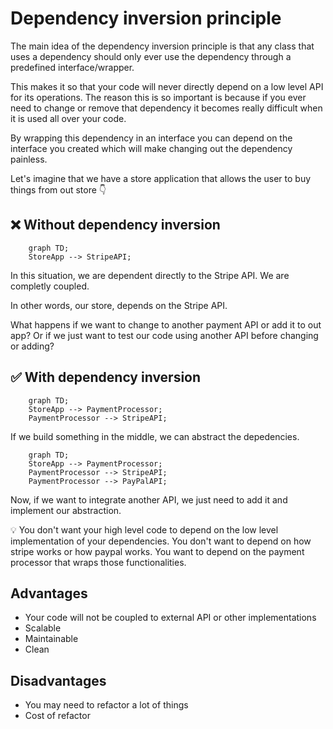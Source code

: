 # Dependency inversion principle

The main idea of the dependency inversion principle is that any class that uses a dependency should only ever use the dependency through a predefined interface/wrapper.

This makes it so that your code will never directly depend on a low level API for its operations. The reason this is so important is because if you ever need to change or remove that dependency it becomes really difficult when it is used all over your code.

By wrapping this dependency in an interface you can depend on the interface you created which will make changing out the dependency painless.

Let's imagine that we have a store application that allows the user to buy things from out store 👇

## ❌ Without dependency inversion

```mermaid
    graph TD;
    StoreApp --> StripeAPI;
```

In this situation, we are dependent directly to the Stripe API. We are completly coupled.

In other words, our store, depends on the Stripe API.

What happens if we want to change to another payment API or add it to out app? Or if we just want to test our code using another API before changing or adding?

## ✅ With dependency inversion

```mermaid
    graph TD;
    StoreApp --> PaymentProcessor;
    PaymentProcessor --> StripeAPI;
```

If we build something in the middle, we can abstract the depedencies.

```mermaid
    graph TD;
    StoreApp --> PaymentProcessor;
    PaymentProcessor --> StripeAPI;
    PaymentProcessor --> PayPalAPI;
```

Now, if we want to integrate another API, we just need to add it and implement our abstraction.

💡 You don't want your high level code to depend on the low level implementation of your dependencies. You don't want to depend on how stripe works or how paypal works. You want to depend on the payment processor that wraps those functionalities.

## Advantages

- Your code will not be coupled to external API or other implementations
- Scalable
- Maintainable
- Clean

## Disadvantages

- You may need to refactor a lot of things
- Cost of refactor
